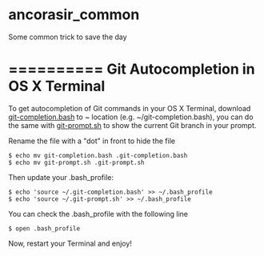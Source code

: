 # ancorasir_common

Some common trick to save the day

==========
Git Autocompletion in OS X Terminal
==========

To get autocompletion of Git commands in your OS X Terminal, download [git-completion.bash](https://raw.github.com/git/git/master/contrib/completion/git-completion.bash) to ~ location (e.g. ~/git-completion.bash), you can do the same with [git-prompt.sh](https://raw.github.com/git/git/master/contrib/completion/git-prompt.sh) to show the current Git branch in your prompt.

Rename the file with a "dot" in front to hide the file

```shell
$ echo mv git-completion.bash .git-completion.bash
$ echo mv git-prompt.sh .git-prompt.sh
```

Then update your .bash_profile:

```shell
$ echo 'source ~/.git-completion.bash' >> ~/.bash_profile
$ echo 'source ~/.git-prompt.sh' >> ~/.bash_profile
```

You can check the .bash_profile with the following line

```shell
$ open .bash_profile
```

Now, restart your Terminal and enjoy!
